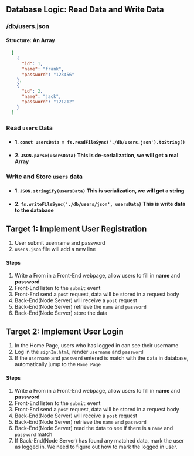 ## Database Logic: Read Data and Write Data

### /db/users.json
#### Structure: An Array
```json
  [
    {
      "id": 1,
      "name": "frank",
      "password": "123456"
    },
    {
      "id": 2,
      "name": "jack",
      "password": "121212"
    }
  ]
```
### Read ```users``` Data
- #### 1. ```const usersData = fs.readFileSync('./db/users.json').toString()```
- #### 2. ```JSON.parse(usersData)``` This is de-serialization, we will get a real Array

### Write and Store ```users``` data
- #### 1. ```JSON.stringify(usersData)``` This is serialization, we will get a string
- #### 2. ```fs.writeFileSync('./db/users/json', usersData)```  This is write data to the database

## Target 1: Implement User Registration
1. User submit username and password
2. ```users.json``` file will add a new line

#### Steps
1.  Write a From in a Front-End webpage, allow users to fill in **name** and **password**
2.  Front-End listen to the ```submit``` event
3.  Front-End send a ```post``` request, data will be stored in a request body
4.  Back-End(Node Server) will receive a ```post``` request
5.  Back-End(Node Server) retrieve the ```name``` and ```password```
6.  Back-End(Node Server) store the data

## Target 2: Implement User Login
1. In the Home Page, users who has logged in can see their username
2. Log in the ```signIn.html```, render ```username``` and ```password```
3. If the ```username``` and ```password``` entered is match with the data in database, automatically jump to the ```Home Page```

#### Steps
1.  Write a From in a Front-End webpage, allow users to fill in **name** and **password**
2.  Front-End listen to the ```submit``` event
3.  Front-End send a ```post``` request, data will be stored in a request body
4.  Back-End(Node Server) will receive a ```post``` request
5.  Back-End(Node Server) retrieve the ```name``` and ```password```
6.  Back-End(Node Server) read the data to see if there is a ```name``` and ```password``` match
7.  If Back-End(Node Server) has found any matched data, mark the user as logged in. We need to figure out how to mark the logged in user.
